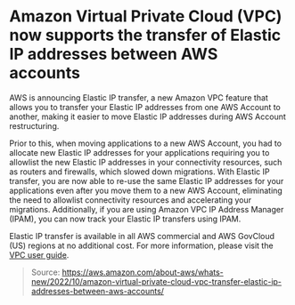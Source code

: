 # Amazon Virtual Private Cloud (VPC) now supports the transfer of Elastic IP addresses between AWS accounts

AWS is announcing Elastic IP transfer, a new Amazon VPC feature that allows you to transfer your Elastic IP addresses from one AWS Account to another, making it easier to move Elastic IP addresses during AWS Account restructuring. 

Prior to this, when moving applications to a new AWS Account, you had to allocate new Elastic IP addresses for your applications requiring you to allowlist the new Elastic IP addresses in your connectivity resources, such as routers and firewalls, which slowed down migrations. With Elastic IP transfer, you are now able to re-use the same Elastic IP addresses for your applications even after you move them to a new AWS Account, eliminating the need to allowlist connectivity resources and accelerating your migrations.
Additionally, if you are using Amazon VPC IP Address Manager (IPAM), you can now track your Elastic IP transfers using IPAM.

Elastic IP transfer is available in all AWS commercial and AWS GovCloud (US) regions at no additional cost. For more information, please visit the [VPC user guide](https://docs.aws.amazon.com/vpc/latest/userguide/vpc-eips.html).

> Source: https://aws.amazon.com/about-aws/whats-new/2022/10/amazon-virtual-private-cloud-vpc-transfer-elastic-ip-addresses-between-aws-accounts/